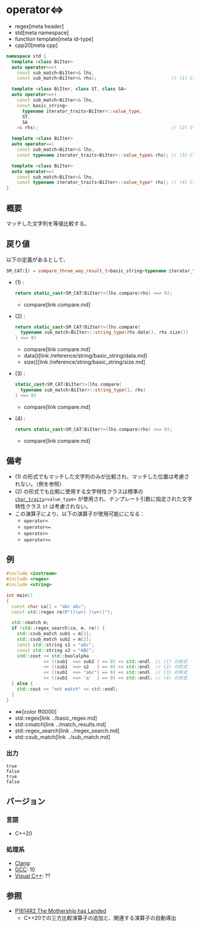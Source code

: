 # operator<=>
* regex[meta header]
* std[meta namespace]
* function template[meta id-type]
* cpp20[meta cpp]

```cpp
namespace std {
  template <class BiIter>
  auto operator<=>(
    const sub_match<BiIter>& lhs,
    const sub_match<BiIter>& rhs);                            // (1) C++20

  template <class BiIter, class ST, class SA>
  auto operator<=>(
    const sub_match<BiIter>& lhs,
    const basic_string<
      typename iterator_traits<BiIter>::value_type,
      ST,
      SA
    >& rhs);                                                  // (2) C++20

  template <class BiIter>
  auto operator==(
    const sub_match<BiIter>& lhs,
    const typename iterator_traits<BiIter>::value_type& rhs); // (3) C++20

  template <class BiIter>
  auto operator==(
    const sub_match<BiIter>& lhs,
    const typename iterator_traits<BiIter>::value_type* rhs); // (4) C++20
}
```

## 概要
マッチした文字列を等値比較する。


## 戻り値
以下の定義があるとして、

```cpp
SM_CAT(I) = compare_three_way_result_t<basic_string<typename iterator_traits<I>::value_type>>
```

- (1) :
    ```cpp
    return static_cast<SM_CAT(BiIter)>(lhs.compare(rhs) <=> 0);
    ```
    * compare[link compare.md]

- (2) :
    ```cpp
    return static_cast<SM_CAT(BiIter)>(lhs.compare(
      typename sub_match<BiIter>::string_type(rhs.data(), rhs.size())
    ) <=> 0)
    ```
    * compare[link compare.md]
    * data()[link /reference/string/basic_string/data.md]
    * size()[link /reference/string/basic_string/size.md]

- (3) :
    ```cpp
    static_cast<SM_CAT(BiIter)>(lhs.compare(
      typename sub_match<BiIter>::string_type(1, rhs)
    ) <=> 0)
    ```
    * compare[link compare.md]

- (4) :
    ```cpp
    return static_cast<SM_CAT(BiIter)>(lhs.compare(rhs) <=> 0);
    ```
    * compare[link compare.md]


## 備考
- (1) の形式でもマッチした文字列のみが比較され、マッチした位置は考慮されない。（例を参照）
- (2) の形式でも比較に使用する文字特性クラスは標準の [`char_traits`](../../string/char_traits.md)`<value_type>` が使用され、テンプレート引数に指定された文字特性クラス `ST` は考慮されない。
- この演算子により、以下の演算子が使用可能にになる：
    - `operator<`
    - `operator<=`
    - `operator>`
    - `operator>=`


## 例
```cpp example
#include <iostream>
#include <regex>
#include <string>

int main()
{
  const char ca[] = "abc abc";
  const std::regex re(R"((\w+) (\w+))");

  std::cmatch m;
  if (std::regex_search(ca, m, re)) {
    std::csub_match sub1 = m[1];
    std::csub_match sub2 = m[2];
    const std::string s1 = "abc";
    const std::string s2 = "ABC";
    std::cout << std::boolalpha
              << ((sub1  <=> sub2 ) == 0) << std::endl  // (1) の形式
              << ((sub1  <=> s2   ) == 0) << std::endl  // (2) の形式
              << ((sub1  <=> "abc") == 0) << std::endl  // (3) の形式
              << ((sub1  <=> 'a'  ) == 0) << std::endl; // (4) の形式
  } else {
    std::cout << "not match" << std::endl;
  }
}
```
* <=>[color ff0000]
* std::regex[link ../basic_regex.md]
* std::cmatch[link ../match_results.md]
* std::regex_search[link ../regex_search.md]
* std::csub_match[link ../sub_match.md]

### 出力
```
true
false
true
false
```


## バージョン
### 言語
- C++20

### 処理系
- [Clang](/implementation.md#clang):
- [GCC](/implementation.md#gcc): 10
- [Visual C++](/implementation.md#visual_cpp): ??

## 参照
- [P1614R2 The Mothership has Landed](https://www.open-std.org/jtc1/sc22/wg21/docs/papers/2019/p1614r2.html)
    - C++20での三方比較演算子の追加と、関連する演算子の自動導出
